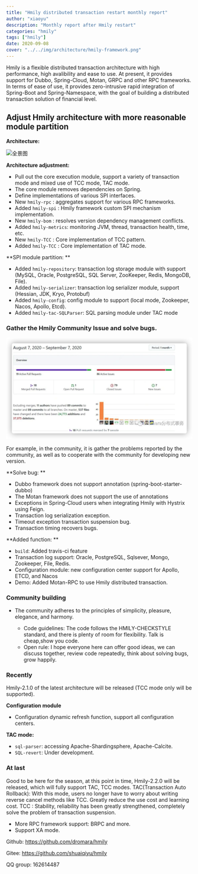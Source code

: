 ```yaml
---
title: "Hmily distributed transaction restart monthly report"
author: "xiaoyu"
description: "Monthly report after Hmily restart"
categories: "hmily"
tags: ["hmily"]
date: 2020-09-08
cover: "../../img/architecture/hmily-framework.png"
---
```


Hmily is a flexible distributed transaction architecture with high performance, high avalibility and ease to use. At present, it provides support for Dubbo, Spring-Cloud, Motan, GRPC and other RPC frameworks. In terms of ease of use, it provides zero-intrusive rapid integration of Spring-Boot and Spring-Namespace, with the goal of building a distributed transaction solution of financial level.

## Adjust Hmily architecture with more reasonable module partition

**Architecture:**

![全景图](../../img/architecture/hmily-framework.png)

**Architecture adjustment:**

- Pull out the core execution module, support a variety of transaction mode and mixed use of TCC mode, TAC mode.
- The core module removes dependencies on Spring.
- Define implementations of various SPI interfaces.
- New `hmily-rpc` : aggregates support for various RPC frameworks.
- Added `hmily-spi` : Hmily framework custom SPI mechanism implementation.
- New `hmily-bom` : resolves version dependency management conflicts.
- Added `hmily-metrics`: monitoring JVM, thread, transaction health, time, etc.
- New `hmily-TCC` : Core implementation of TCC pattern.
- Added `hmily-TCC` : Core implementation of TAC mode.

**SPI module partition: **

- Added `hmily-repository`: transaction log storage module with support (MySQL, Oracle, PostgreSQL, SQL Server, ZooKeeper, Redis, MongoDB, File).
- Added `hmily-serializer`:  transaction log serializer module, support (Hessian, JDK, Kryo, Protobuf)
- Added `hmily-config`: config module to support (local mode, Zookeeper, Nacos, Apollo, Etcd).
- Added `hmily-tac-SQLParser`: SQL parsing module under TAC mode

### Gather the Hmily Community Issue and solve bugs.
![hmily-bug](hmily-bug.png)

For example, in the community, it is gather the problems reported by the community, as well as to cooperate with the community for developing new version.

**Solve bug: **

- Dubbo framework does not support annotation (spring-boot-starter-dubbo)
- The Motan framework does not support the use of annotations
- Exceptions in Spring-Cloud users when integrating Hmily with Hystrix using Feign.
- Transaction log serialization exception.
- Timeout exception transaction suspension bug.
- Transaction timing recovers bugs.

**Added function: **

- `build`: Added travis-ci feature
- Transaction log support: Oracle, PostgreSQL, Sqlsever, Mongo, Zookeeper, File, Redis.
- Configuration module: new configuration center support for Apollo, ETCD, and Nacos
- Demo: Added Motan-RPC to use Hmily distributed transaction.

### Community building

- The community adheres to the principles of simplicity, pleasure, elegance, and harmony.

  - Code guidelines: The code follows the HMILY-CHECKSTYLE standard, and there is plenty of room for flexibility. Talk is cheap,show you code.
  - Open rule: I hope everyone here can offer good ideas, we can discuss together, review code repeatedly, think about solving bugs, grow happily.

### Recently

Hmily-2.1.0 of the latest architecture will be released (TCC mode only will be supported).

**Configuration module**

- Configuration dynamic refresh function, support all configuration centers.

**TAC mode:**

- `sql-parser`: accessing Apache-Shardingsphere, Apache-Calcite.
- ` SQL-revert `: Under development.

### At last

Good to be here for the season, at this point in time, Hmily-2.2.0 will be released, which will fully support TAC, TCC modes.
TAC(Transaction Auto Rollback): With this mode, users no longer have to worry about writing reverse cancel methods like TCC. Greatly reduce the use cost and learning cost.
TCC : Stability, reliability has been greatly strengthened, completely solve the problem of transaction suspension.

- More RPC framework support: BRPC and more.
-  Support XA mode.

Github: https://github.com/dromara/hmily

Gitee: https://github.com/shuaiqiyu/hmily

QQ group: 162614487

